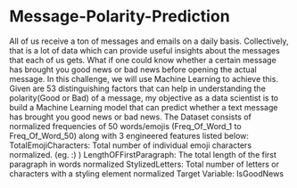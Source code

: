 # Message-Polarity-Prediction
All of us receive a ton of messages and emails on a daily basis. Collectively, that is a lot of data which can provide useful insights about the messages that each of us gets. What if one could know whether a certain message has brought you good news or bad news before opening the actual message. In this challenge, we will use Machine Learning to achieve this. Given are 53 distinguishing factors that can help in understanding the polarity(Good or Bad) of a message,  my objective as a data scientist is to build a Machine Learning model that can predict whether a text message has brought you good news or bad news. The Dataset consists of normalized frequencies of 50 words/emojis (Freq_Of_Word_1 to Freq_Of_Word_50) along with 3 engineered features listed below: TotalEmojiCharacters: Total number of individual emoji characters normalized. (eg. :) ) LengthOFFirstParagraph: The total length of the first paragraph in words normalized StylizedLetters: Total number of letters or characters with a styling element normalized Target Variable: IsGoodNews
